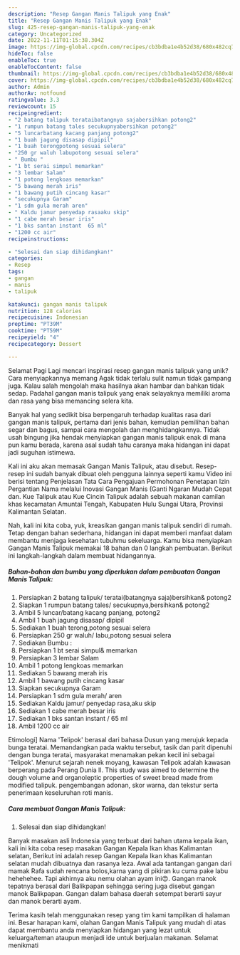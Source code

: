 ```yaml
---
description: "Resep Gangan Manis Talipuk yang Enak"
title: "Resep Gangan Manis Talipuk yang Enak"
slug: 425-resep-gangan-manis-talipuk-yang-enak
category: Uncategorized
date: 2022-11-11T01:15:38.304Z
image: https://img-global.cpcdn.com/recipes/cb3bdba1e4b52d38/680x482cq70/gangan-manis-talipuk-foto-resep-utama.jpg
hideToc: false
enableToc: true
enableTocContent: false
thumbnail: https://img-global.cpcdn.com/recipes/cb3bdba1e4b52d38/680x482cq70/gangan-manis-talipuk-foto-resep-utama.jpg
cover: https://img-global.cpcdn.com/recipes/cb3bdba1e4b52d38/680x482cq70/gangan-manis-talipuk-foto-resep-utama.jpg
author: Admin
authorAv: notfound
ratingvalue: 3.3
reviewcount: 15
recipeingredient:
- "2 batang talipuk terataibatangnya sajabersihkan potong2"
- "1 rumpun batang tales secukupnyabersihkan potong2"
- "5 luncarbatang kacang panjang potong2"
- "1 buah jagung disasap dipipil"
- "1 buah terongpotong sesuai selera"
- "250 gr waluh labupotong sesuai selera"
- " Bumbu "
- "1 bt serai simpul memarkan"
- "3 lembar Salam"
- "1 potong lengkoas memarkan"
- "5 bawang merah iris"
- "1 bawang putih cincang kasar"
- "secukupnya Garam"
- "1 sdm gula merah aren"
- " Kaldu jamur penyedap rasaaku skip"
- "1 cabe merah besar iris"
- "1 bks santan instant  65 ml"
- "1200 cc air"
recipeinstructions:

- "Selesai dan siap dihidangkan!"
categories:
- Resep
tags:
- gangan
- manis
- talipuk

katakunci: gangan manis talipuk 
nutrition: 128 calories
recipecuisine: Indonesian
preptime: "PT39M"
cooktime: "PT59M"
recipeyield: "4"
recipecategory: Dessert

---
```



Selamat Pagi Lagi mencari inspirasi resep gangan manis talipuk yang unik? Cara menyiapkannya memang Agak tidak terlalu sulit namun tidak gampang juga. Kalau salah mengolah maka hasilnya akan hambar dan bahkan tidak sedap. Padahal gangan manis talipuk yang enak selayaknya memiliki aroma dan rasa yang bisa memancing selera kita.


Banyak hal yang sedikit bisa berpengaruh terhadap kualitas rasa dari gangan manis talipuk, pertama dari jenis bahan, kemudian pemilihan bahan segar dan bagus, sampai cara mengolah dan menghidangkannya. Tidak usah bingung jika hendak menyiapkan gangan manis talipuk enak di mana pun kamu berada, karena asal sudah tahu caranya maka hidangan ini dapat jadi suguhan istimewa.

Kali ini aku akan memasak Gangan Manis Talipuk, atau disebut. Resep-resep ini sudah banyak dibuat oleh pengguna lainnya seperti kamu Video ini berisi tentang Penjelasan Tata Cara Pengajuan Permohonan Penetapan Izin Pergantian Nama melalui Inovasi Gangan Manis (Ganti Ngaran Mudah Cepat dan. Kue Talipuk atau Kue Cincin Talipuk adalah sebuah makanan camilan khas kecamatan Amuntai Tengah, Kabupaten Hulu Sungai Utara, Provinsi Kalimantan Selatan.


Nah, kali ini kita coba, yuk, kreasikan gangan manis talipuk sendiri di rumah. Tetap dengan bahan sederhana, hidangan ini dapat memberi manfaat dalam membantu menjaga kesehatan tubuhmu sekeluarga. Kamu bisa menyiapkan Gangan Manis Talipuk memakai 18 bahan dan 0 langkah pembuatan. Berikut ini langkah-langkah dalam membuat hidangannya.

<!--inarticleads1-->

##### Bahan-bahan dan bumbu yang diperlukan dalam pembuatan Gangan Manis Talipuk:

1. Persiapkan 2 batang talipuk/ teratai(batangnya saja)bersihkan&amp; potong2
1. Siapkan 1 rumpun batang tales/ secukupnya,bersihkan&amp; potong2
1. Ambil 5 luncar/batang kacang panjang, potong2
1. Ambil 1 buah jagung disasap/ dipipil
1. Sediakan 1 buah terong,potong sesuai selera
1. Persiapkan 250 gr waluh/ labu,potong sesuai selera
1. Sediakan  Bumbu :
1. Persiapkan 1 bt serai simpul&amp; memarkan
1. Persiapkan 3 lembar Salam
1. Ambil 1 potong lengkoas memarkan
1. Sediakan 5 bawang merah iris
1. Ambil 1 bawang putih cincang kasar
1. Siapkan secukupnya Garam
1. Persiapkan 1 sdm gula merah/ aren
1. Sediakan  Kaldu jamur/ penyedap rasa,aku skip
1. Sediakan 1 cabe merah besar iris
1. Sediakan 1 bks santan instant / 65 ml
1. Ambil 1200 cc air


Etimologi] Nama &#39;Telipok&#39; berasal dari bahasa Dusun yang merujuk kepada bunga teratai. Memandangkan pada waktu tersebut, tasik dan parit dipenuhi dengan bunga teratai, masyarakat menamakan pekan kecil ini sebagai &#39;Telipok&#39;. Menurut sejarah nenek moyang, kawasan Telipok adalah kawasan berperang pada Perang Dunia ll. This study was aimed to determine the dough volume and organoleptic properties of sweet bread made from modified talipuk. pengembangan adonan, skor warna, dan tekstur serta penerimaan keseluruhan roti manis. 

<!--inarticleads2-->

##### Cara membuat Gangan Manis Talipuk:


1. Selesai dan siap dihidangkan!

Banyak masakan asli Indonesia yang terbuat dari bahan utama kepala ikan, kali ini kita coba resep masakan Gangan Kepala Ikan khas Kalimantan selatan, Berikut ini adalah resep Gangan Kepala Ikan khas Kalimantan selatan mudah dibuatnya dan rasanya leza. Awal ada tantangan gangan dari mamak Rafa sudah rencana bolos,karna yang di pikiran ku cuma pake labu hehehehee. Tapi akhirnya aku nemu olahan ayam ini😍. Gangan manok tepatnya berasal dari Balikpapan sehingga sering juga disebut gangan manok Balikpapan. Gangan dalam bahasa daerah setempat berarti sayur dan manok berarti ayam. 

Terima kasih telah menggunakan resep yang tim kami tampilkan di halaman ini. Besar harapan kami, olahan Gangan Manis Talipuk yang mudah di atas dapat membantu anda menyiapkan hidangan yang lezat untuk keluarga/teman ataupun menjadi ide untuk berjualan makanan. Selamat menikmati
